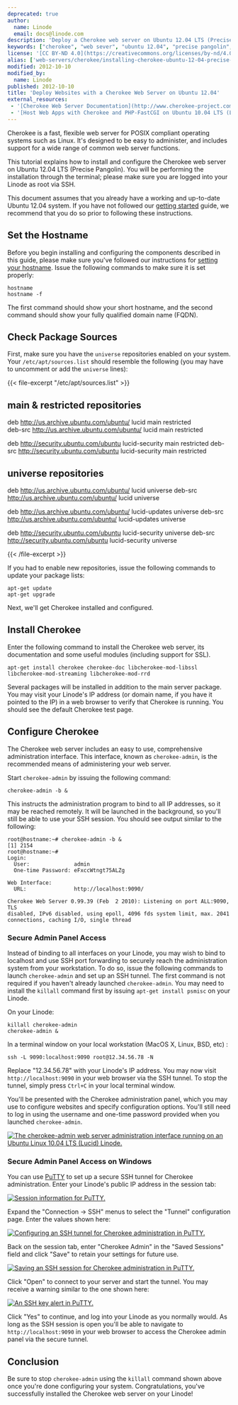 ```yaml
---
deprecated: true
author:
  name: Linode
  email: docs@linode.com
description: 'Deploy a Cherokee web server on Ubuntu 12.04 LTS (Precise Pangolin).'
keywords: ["cherokee", "web sever", "ubuntu 12.04", "precise pangolin", "cherokee-admin"]
license: '[CC BY-ND 4.0](https://creativecommons.org/licenses/by-nd/4.0)'
alias: ['web-servers/cherokee/installing-cherokee-ubuntu-12-04-precise-pangolin/','websites/cherokee/websites-with-the-cherokee-web-server-on-ubuntu-12-04-lts-precise-pangolin/','websites/cherokee/deploy-websites-with-a-cherokee-web-server-on-ubuntu-12-04/']
modified: 2012-10-10
modified_by:
  name: Linode
published: 2012-10-10
title: 'Deploy Websites with a Cherokee Web Server on Ubuntu 12.04'
external_resources:
 - '[Cherokee Web Server Documentation](http://www.cherokee-project.com/doc/)'
 - '[Host Web Apps with Cherokee and PHP-FastCGI on Ubuntu 10.04 LTS (Lucid)](/docs/web-servers/cherokee/php-fastcgi-ubuntu-10.04-lucid)'
---
```


Cherokee is a fast, flexible web server for POSIX compliant operating systems such as Linux. It's designed to be easy to administer, and includes support for a wide range of common web server functions.

This tutorial explains how to install and configure the Cherokee web server on Ubuntu 12.04 LTS (Precise Pangolin). You will be performing the installation through the terminal; please make sure you are logged into your Linode as root via SSH.

This document assumes that you already have a working and up-to-date Ubuntu 12.04 system. If you have not followed our [getting started](/docs/getting-started/) guide, we recommend that you do so prior to following these instructions.

## Set the Hostname

Before you begin installing and configuring the components described in this guide, please make sure you've followed our instructions for [setting your hostname](/docs/getting-started#sph_set-the-hostname). Issue the following commands to make sure it is set properly:

    hostname
    hostname -f

The first command should show your short hostname, and the second command should show your fully qualified domain name (FQDN).

## Check Package Sources

First, make sure you have the `universe` repositories enabled on your system. Your `/etc/apt/sources.list` should resemble the following (you may have to uncomment or add the `universe` lines):

{{< file-excerpt "/etc/apt/sources.list" >}}
## main & restricted repositories
deb http://us.archive.ubuntu.com/ubuntu/ lucid main restricted         
deb-src http://us.archive.ubuntu.com/ubuntu/ lucid main restricted

deb http://security.ubuntu.com/ubuntu lucid-security main restricted
deb-src http://security.ubuntu.com/ubuntu lucid-security main restricted

## universe repositories
deb http://us.archive.ubuntu.com/ubuntu/ lucid universe
deb-src http://us.archive.ubuntu.com/ubuntu/ lucid universe

deb http://us.archive.ubuntu.com/ubuntu/ lucid-updates universe
deb-src http://us.archive.ubuntu.com/ubuntu/ lucid-updates universe

deb http://security.ubuntu.com/ubuntu lucid-security universe
deb-src http://security.ubuntu.com/ubuntu lucid-security universe

{{< /file-excerpt >}}


If you had to enable new repositories, issue the following commands to update your package lists:

    apt-get update
    apt-get upgrade

Next, we'll get Cherokee installed and configured.

## Install Cherokee

Enter the following command to install the Cherokee web server, its documentation and some useful modules (including support for SSL).

    apt-get install cherokee cherokee-doc libcherokee-mod-libssl libcherokee-mod-streaming libcherokee-mod-rrd

Several packages will be installed in addition to the main server package. You may visit your Linode's IP address (or domain name, if you have it pointed to the IP) in a web browser to verify that Cherokee is running. You should see the default Cherokee test page.

## Configure Cherokee

The Cherokee web server includes an easy to use, comprehensive administration interface. This interface, known as `cherokee-admin`, is the recommended means of administering your web server.

Start `cherokee-admin` by issuing the following command:

    cherokee-admin -b &

This instructs the administration program to bind to all IP addresses, so it may be reached remotely. It will be launched in the background, so you'll still be able to use your SSH session. You should see output similar to the following:

    root@hostname:~# cherokee-admin -b &
    [1] 2154
    root@hostname:~#
    Login:
      User:              admin
      One-time Password: eFxccWtngt75ALZg

    Web Interface:
      URL:               http://localhost:9090/

    Cherokee Web Server 0.99.39 (Feb  2 2010): Listening on port ALL:9090, TLS
    disabled, IPv6 disabled, using epoll, 4096 fds system limit, max. 2041
    connections, caching I/O, single thread

### Secure Admin Panel Access

Instead of binding to all interfaces on your Linode, you may wish to bind to localhost and use SSH port forwarding to securely reach the administration system from your workstation. To do so, issue the following commands to launch `cherokee-admin` and set up an SSH tunnel. The first command is not required if you haven't already launched `cherokee-admin`. You may need to install the `killall` command first by issuing `apt-get install psmisc` on your Linode.

On your Linode:

    killall cherokee-admin
    cherokee-admin &

In a terminal window on your local workstation (MacOS X, Linux, BSD, etc) :

    ssh -L 9090:localhost:9090 root@12.34.56.78 -N

Replace "12.34.56.78" with your Linode's IP address. You may now visit `http://localhost:9090` in your web browser via the SSH tunnel. To stop the tunnel, simply press `Ctrl+C` in your local terminal window.

You'll be presented with the Cherokee administration panel, which you may use to configure websites and specify configuration options. You'll still need to log in using the username and one-time password provided when you launched `cherokee-admin`.

[![The cherokee-admin web server administration interface running on an Ubuntu Linux 10.04 LTS (Lucid) Linode.](/docs/assets/1138-cherokee-ubuntu-lucid-admin-01-home.png)](/docs/assets/1138-cherokee-ubuntu-lucid-admin-01-home.png)

### Secure Admin Panel Access on Windows

You can use [PuTTY](http://www.chiark.greenend.org.uk/~sgtatham/putty/) to set up a secure SSH tunnel for Cherokee administration. Enter your Linode's public IP address in the session tab:

[![Session information for PuTTY.](/docs/assets/1134-cherokee-putty-01-session.png)](/docs/assets/1134-cherokee-putty-01-session.png)

Expand the "Connection -\> SSH" menus to select the "Tunnel" configuration page. Enter the values shown here:

[![Configuring an SSH tunnel for Cherokee administration in PuTTY.](/docs/assets/1135-cherokee-putty-02-tunnel.png)](/docs/assets/1135-cherokee-putty-02-tunnel.png)

Back on the session tab, enter "Cherokee Admin" in the "Saved Sessions" field and click "Save" to retain your settings for future use.

[![Saving an SSH session for Cherokee administration in PuTTY.](/docs/assets/1136-cherokee-putty-03-saved-session.png)](/docs/assets/1136-cherokee-putty-03-saved-session.png)

Click "Open" to connect to your server and start the tunnel. You may receive a warning similar to the one shown here:

[![An SSH key alert in PuTTY.](/docs/assets/1137-cherokee-putty-04-alert.png)](/docs/assets/1137-cherokee-putty-04-alert.png)

Click "Yes" to continue, and log into your Linode as you normally would. As long as the SSH session is open you'll be able to navigate to `http://localhost:9090` in your web browser to access the Cherokee admin panel via the secure tunnel.

## Conclusion

Be sure to stop `cherokee-admin` using the `killall` command shown above once you're done configuring your system. Congratulations, you've successfully installed the Cherokee web server on your Linode!
